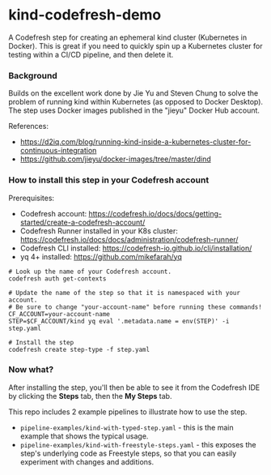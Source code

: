 # kind-codefresh-demo

A Codefresh step for creating an ephemeral kind cluster (Kubernetes in Docker). This is great if you need to quickly spin up a Kubernetes cluster for testing within a CI/CD pipeline, and then delete it.

### Background

Builds on the excellent work done by Jie Yu and Steven Chung to solve the problem of running kind within Kubernetes (as opposed to Docker Desktop). The step uses Docker images published in the "jieyu" Docker Hub account.

References:
- https://d2iq.com/blog/running-kind-inside-a-kubernetes-cluster-for-continuous-integration
- https://github.com/jieyu/docker-images/tree/master/dind

### How to install this step in your Codefresh account

Prerequisites:
- Codefresh account: https://codefresh.io/docs/docs/getting-started/create-a-codefresh-account/
- Codefresh Runner installed in your K8s cluster: https://codefresh.io/docs/docs/administration/codefresh-runner/
- Codefresh CLI installed: https://codefresh-io.github.io/cli/installation/
- yq 4+ installed: https://github.com/mikefarah/yq

```
# Look up the name of your Codefresh account.
codefresh auth get-contexts

# Update the name of the step so that it is namespaced with your account.
# Be sure to change "your-account-name" before running these commands!
CF_ACCOUNT=your-account-name
STEP=$CF_ACCOUNT/kind yq eval '.metadata.name = env(STEP)' -i step.yaml

# Install the step
codefresh create step-type -f step.yaml
```

### Now what?

After installing the step, you'll then be able to see it from the Codefresh IDE by clicking the **Steps** tab, then the **My Steps** tab.

This repo includes 2 example pipelines to illustrate how to use the step.
- `pipeline-examples/kind-with-typed-step.yaml` - this is the main example that shows the typical usage.
- `pipeline-examples/kind-with-freestyle-steps.yaml` - this exposes the step's underlying code as Freestyle steps, so that you can easily experiment with changes and additions.
